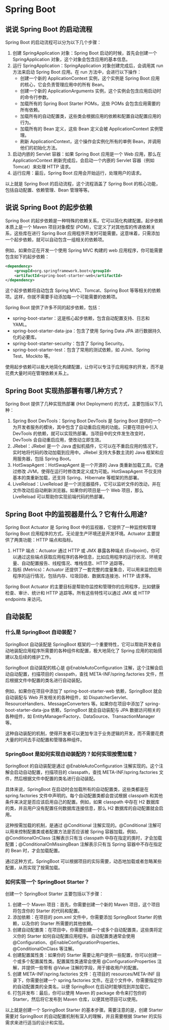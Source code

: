 # Spring Boot

## 说说 Spring Boot 的启动流程

Spring Boot 的启动流程可以分为以下几个步骤：

1. 创建 SpringApplication 对象：Spring Boot 启动的时候，首先会创建一个 SpringApplication 对象，这个对象会包含应用的基本信息。
2. 运行 SpringApplication：SpringApplication 对象创建完成后，会调用其 run 方法来启动 Spring Boot 应用。在 run 方法中，会进行以下操作：
   - 创建一个新的 ApplicationContext 实例，这个实例是 Spring Boot 应用的核心，它会负责管理应用中的所有 Bean。
   - 创建一个新的 ApplicationArguments 实例，这个实例会包含应用启动时的命令行参数。
   - 加载所有的 Spring Boot Starter POMs，这些 POMs 会包含应用需要的所有依赖。
   - 加载所有的自动配置类，这些类会根据应用的依赖和配置自动配置应用的行为。
   - 加载所有的 Bean 定义，这些 Bean 定义会被 ApplicationContext 实例管理。
   - 刷新 ApplicationContext，这个操作会实例化所有的单例 Bean，并调用他们的初始化方法。
3. 启动内嵌的 Servlet 容器：如果 Spring Boot 应用是一个 Web 应用，那么在 ApplicationContext 刷新完成后，会启动一个内嵌的 Servlet 容器（例如 Tomcat）来处理 HTTP 请求。
4. 运行应用：最后，Spring Boot 应用会开始运行，处理用户的请求。

以上就是 Spring Boot 的启动流程，这个流程涵盖了 Spring Boot 的核心功能，包括自动配置、依赖管理、Bean 管理等等。

## 说说 Spring Boot 的起步依赖

Spring Boot 的起步依赖是一种特殊的依赖关系，它可以简化构建配置。起步依赖本质上是一个 Maven 项目对象模型 (POM)，它定义了对其他库的传递依赖关系，这些库在进行 Spring Boot 应用程序开发时可能需要。这意味着，只需添加一个起步依赖，就可以自动包含一组相关的依赖项。

例如，如果你正在开发一个使用 Spring MVC 构建的 web 应用程序，你可能需要包含如下的起步依赖：

```xml
<dependency>
    <groupId>org.springframework.boot</groupId>
    <artifactId>spring-boot-starter-web</artifactId>
</dependency>
```

这个起步依赖将自动包含 Spring MVC、Tomcat、Spring Boot 等等相关的依赖项。这样，你就不需要手动添加每一个可能需要的依赖项。

Spring Boot 提供了许多不同的起步依赖，包括：

- spring-boot-starter：这是核心起步依赖，包含自动配置支持、日志和 YAML。
- spring-boot-starter-data-jpa：包含了使用 Spring Data JPA 进行数据持久化的必要库。
- spring-boot-starter-security：包含了 Spring Security。
- spring-boot-starter-test：包含了常用的测试依赖，如 JUnit、Spring Test、Mockito 等。

使用起步依赖可以极大地简化构建配置，让你可以专注于应用程序的开发，而不是花费大量时间在管理依赖关系上。

## Spring Boot 实现热部署有哪几种方式？

Spring Boot 提供了几种实现热部署 (Hot Deployment) 的方式，主要包括以下几种：

1. Spring Boot DevTools：Spring Boot DevTools 是 Spring Boot 提供的一个为开发者服务的模块，其中包含了自动重启应用的功能。只要在项目中引入 DevTools 的依赖，就可以实现热部署。当项目中的文件发生改变时，DevTools 会自动重启应用，使改动立即生效。
2. JRebel：JRebel 是一个 Java 虚拟机插件，它可以在不重启应用的情况下，实时地将代码的改动加载到应用中。JRebel 支持大多数主流的 Java 框架和应用服务器，包括 Spring Boot。
3. HotSwapAgent：HotSwapAgent 是一个开源的 Java 类重新加载工具。它通过修改 JVM，使得在运行时修改类定义成为可能。HotSwapAgent 不仅支持基本的类重新加载，还支持 Spring、Hibernate 等框架的热部署。
4. LiveReload：LiveReload 是一个浏览器插件，它可以监听文件的改动，并在文件改动后自动刷新浏览器。如果你的项目是一个 Web 项目，那么 LiveReload 可以帮助你实现前端代码的热部署。

## Spring Boot 中的监视器是什么？它有什么用途?

Spring Boot Actuator 是 Spring Boot 中的监视器，它提供了一种监控和管理 Spring Boot 应用程序的方式，无论是生产环境还是开发环境。Actuator 主要提供了两类功能：HTTP 端点和指标。

1. HTTP 端点：Actuator 通过 HTTP 或 JMX 暴露各种端点 (Endpoint)，你可以通过这些端点获取应用程序的各种信息，比如应用程序的运行状况、环境变量、自动配置报告、线程情况、堆栈信息、HTTP 追踪等。
2. 指标 (Metrics)：Actuator 还提供了一套完整的度量集合，可以用来监控应用程序的运行情况，包括内存、垃圾回收、数据库连接池、HTTP 请求等。

Spring Boot Actuator 的主要目标是帮助你监控和管理你的应用程序，比如健康检查、审计、统计和 HTTP 追踪等。所有这些特性可以通过 JMX 或 HTTP endpoints 来访问。

## 自动装配

### 什么是 SpringBoot 自动装配？

SpringBoot 自动装配是 SpringBoot 框架的一个重要特性，它可以帮助开发者自动地装配应用程序所需要的各种组件和配置，极大地简化了 Spring 应用的初始搭建以及后续的维护工作。

SpringBoot 自动装配的核心是 @EnableAutoConfiguration 注解，这个注解会启动自动配置，扫描项目的 classpath，查找 META-INF/spring.factories 文件，然后根据文件中配置的类名进行自动装配。

例如，如果你在项目中添加了 spring-boot-starter-web 依赖，SpringBoot 就会自动装配与 Web 开发相关的各种组件，如 DispatcherServlet、ResourceHandlers、MessageConverters 等。如果你在项目中添加了 spring-boot-starter-data-jpa 依赖，SpringBoot 就会自动装配与 JPA 数据访问相关的各种组件，如 EntityManagerFactory、DataSource、TransactionManager 等。

这种自动装配的机制，使得开发者可以更加专注于业务逻辑的开发，而不需要花费大量的时间去手动配置和管理各种组件。

### SpringBoot 是如何实现自动装配的？如何实现按需加载？

SpringBoot 的自动装配是通过 @EnableAutoConfiguration 注解实现的。这个注解会启动自动配置，扫描项目的 classpath，查找 META-INF/spring.factories 文件，然后根据文件中配置的类名进行自动装配。

具体来说，SpringBoot 在启动时会加载所有的自动配置类，这些类都是在 spring.factories 文件中声明的。每个自动配置类都会尝试根据 classpath 和其他条件来决定是否应该启用自己的配置。例如，如果 classpath 中存在 H2 数据库的类，并且用户没有配置任何数据库连接信息，那么 H2 数据库的自动配置就会启用。

这种按需加载的机制，是通过 @Conditional 注解实现的。@Conditional 注解可以用来控制配置类或者配置方法是否应该被 Spring 容器加载。例如，@ConditionalOnClass 注解表示只有当 classpath 中存在指定的类时，才会加载配置；@ConditionalOnMissingBean 注解表示只有当 Spring 容器中不存在指定的 Bean 时，才会加载配置。

通过这种方式，SpringBoot 可以根据项目的实际需要，动态地加载或者忽略某些配置，从而实现了按需加载。

### 如何实现一个 SpringBoot Starter？

创建一个 SpringBoot Starter 主要包括以下步骤：

1. 创建一个 Maven 项目：首先，你需要创建一个新的 Maven 项目，这个项目将包含你的 Starter 的代码和配置。
2. 添加依赖：在项目的 pom.xml 文件中，你需要添加 SpringBoot Starter 的依赖，以及你的 Starter 所需要的其他依赖。
3. 创建自动配置类：在项目中，你需要创建一个或多个自动配置类，这些类将定义你的 Starter 如何自动配置应用程序。自动配置类通常会使用 @Configuration、@EnableConfigurationProperties、@ConditionalOnClass 等注解。
4. 创建配置属性类：如果你的 Starter 需要让用户提供一些配置，你可以创建一个或多个配置属性类。配置属性类通常会使用 @ConfigurationProperties 注解，并提供一些带有 @Value 注解的字段，用于接收用户的配置。
5. 创建 META-INF/spring.factories 文件：在项目的 resources/META-INF 目录下，你需要创建一个 spring.factories 文件。在这个文件中，你需要指定你的自动配置类的全类名，以便 SpringBoot 在启动时能够找到并加载它。
6. 打包并发布：最后，你可以使用 Maven 的 package 命令来打包你的 Starter，然后将它发布到 Maven 仓库，以便其他项目可以使用。

以上就是创建一个 SpringBoot Starter 的基本步骤。需要注意的是，创建 Starter 需要对 SpringBoot 的自动配置机制有深入的理解，并且需要根据 Starter 的实际需求来进行适当的设计和实现。
